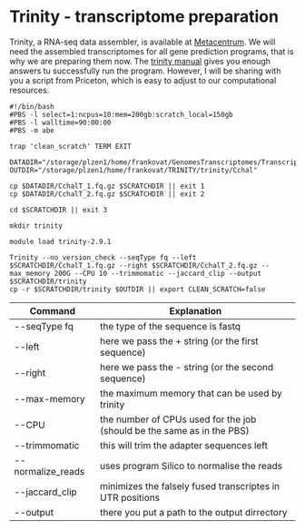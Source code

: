 # Trinity - transcriptome preparation
Trinity, a RNA-seq data assembler, is available at [Metacentrum](https://wiki.metacentrum.cz/wiki/Trinity).
We will need the assembled transcriptomes for all gene prediction programs, that is why we are preparing them now.
The [trinity manual](https://github.com/trinityrnaseq/trinityrnaseq/wiki/Running%20Trinity) gives you enough answers tu successfully run the program. 
However, I will be sharing with you a script from Priceton, which is easy to adjust to our computational resources.

```
#!/bin/bash
#PBS -l select=1:ncpus=10:mem=200gb:scratch_local=150gb
#PBS -l walltime=90:00:00
#PBS -m abe 

trap 'clean_scratch' TERM EXIT

DATADIR="/storage/plzen1/home/frankovat/GenomesTranscriptomes/Transcriptomes/CchalT"
OUTDIR="/storage/plzen1/home/frankovat/TRINITY/trinity/Cchal"

cp $DATADIR/CchalT_1.fq.gz $SCRATCHDIR || exit 1
cp $DATADIR/CchalT_2.fq.gz $SCRATCHDIR || exit 2

cd $SCRATCHDIR || exit 3

mkdir trinity

module load trinity-2.9.1

Trinity --no_version_check --seqType fq --left $SCRATCHDIR/CchalT_1.fq.gz --right $SCRATCHDIR/CchalT_2.fq.gz --max_memory 200G --CPU 10 --trimmomatic --jaccard_clip --output $SCRATCHDIR/trinity
cp -r $SCRATCHDIR/trinity $OUTDIR || export CLEAN_SCRATCH=false
```
|Command | Explanation|
|---|---|
|--seqType fq|the type of the sequence is fastq|
|--left|here we pass the + string (or the first sequence)|
|--right| here we pass the - string (or the second sequence)|
|--max-memory|the maximum memory that can be used by trinity|
|--CPU|the number of CPUs used for the job (should be the same as in the PBS)|
|--trimmomatic| this will trim the adapter sequences left|
|--normalize_reads|uses program Silico to normalise the reads|
|--jaccard_clip|minimizes the falsely fused transcriptes in UTR positions |
|--output|there you put a path to the output dirrectory|
